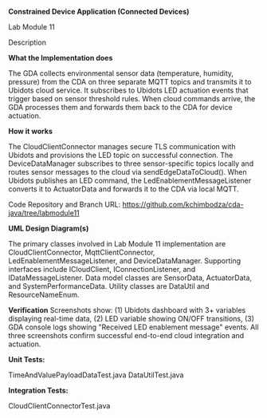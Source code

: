 **Constrained Device Application (Connected Devices)**

Lab Module 11

Description

**What the Implementation does**

The GDA collects environmental sensor data (temperature, humidity, pressure) from the CDA on three separate MQTT topics and transmits it to Ubidots cloud service. It subscribes to Ubidots LED actuation events that trigger based on sensor threshold rules. When cloud commands arrive, the GDA processes them and forwards them back to the CDA for device actuation.

**How it works**

The CloudClientConnector manages secure TLS communication with Ubidots and provisions the LED topic on successful connection. The DeviceDataManager subscribes to three sensor-specific topics locally and routes sensor messages to the cloud via sendEdgeDataToCloud(). When Ubidots publishes an LED command, the LedEnablementMessageListener converts it to ActuatorData and forwards it to the CDA via local MQTT.

Code Repository and Branch
URL: https://github.com/kchimbodza/cda-java/tree/labmodule11

**UML Design Diagram(s)**

The primary classes involved in Lab Module 11 implementation are CloudClientConnector, MqttClientConnector, LedEnablementMessageListener, and DeviceDataManager. Supporting interfaces include ICloudClient, IConnectionListener, and IDataMessageListener. Data model classes are SensorData, ActuatorData, and SystemPerformanceData. Utility classes are DataUtil and ResourceNameEnum.


**Verification**
Screenshots show: (1) Ubidots dashboard with 3+ variables displaying real-time data, (2) LED variable showing ON/OFF transitions, (3) GDA console logs showing "Received LED enablement message" events. All three screenshots confirm successful end-to-end cloud integration and actuation.

**Unit Tests:**

TimeAndValuePayloadDataTest.java
DataUtilTest.java

**Integration Tests:**

CloudClientConnectorTest.java

